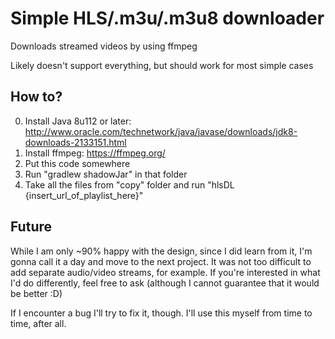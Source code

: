 # Simple HLS/.m3u/.m3u8 downloader

Downloads streamed videos by using ffmpeg

Likely doesn't support everything, but should work for most simple cases

## How to?

0. Install Java 8u112 or later: http://www.oracle.com/technetwork/java/javase/downloads/jdk8-downloads-2133151.html
1. Install ffmpeg: https://ffmpeg.org/
2. Put this code somewhere
3. Run "gradlew shadowJar" in that folder
4. Take all the files from "copy" folder and run "hlsDL {insert_url_of_playlist_here}"

## Future

While I am only ~90% happy with the design, since I did learn from it, I'm gonna call it a day and
move to the next project. It was not too difficult to add separate audio/video streams, for example.
If you're interested in what I'd do differently, feel free to ask (although I cannot guarantee that
it would be better :D)

If I encounter a bug I'll try to fix it, though. I'll use this myself from time to time, after all.
